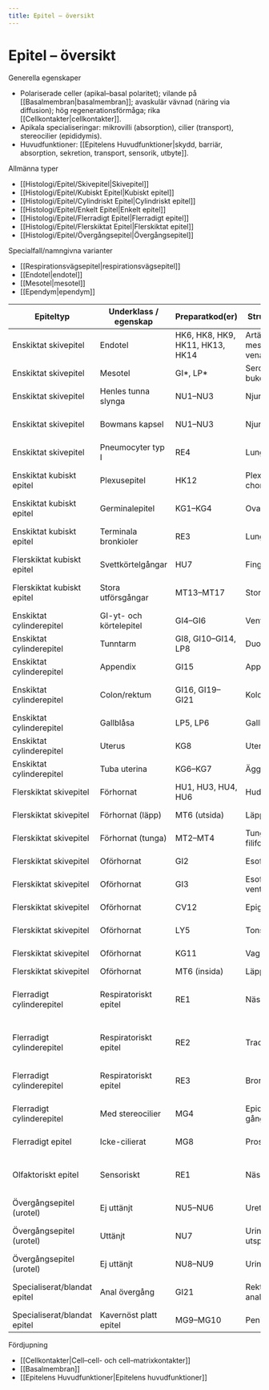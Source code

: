 ```yaml
---
title: Epitel – översikt
---
```


# Epitel – översikt

Generella egenskaper
- Polariserade celler (apikal–basal polaritet); vilande på [[Basalmembran|basalmembran]]; avaskulär vävnad (näring via diffusion); hög regenerationsförmåga; rika [[Cellkontakter|cellkontakter]].
- Apikala specialiseringar: mikrovilli (absorption), cilier (transport), stereocilier (epididymis).
- Huvudfunktioner: [[Epitelens Huvudfunktioner|skydd, barriär, absorption, sekretion, transport, sensorik, utbyte]].

Allmänna typer
- [[Histologi/Epitel/Skivepitel|Skivepitel]]
- [[Histologi/Epitel/Kubiskt Epitel|Kubiskt epitel]]
- [[Histologi/Epitel/Cylindriskt Epitel|Cylindriskt epitel]]
- [[Histologi/Epitel/Enkelt Epitel|Enkelt epitel]]
- [[Histologi/Epitel/Flerradigt Epitel|Flerradigt epitel]]
- [[Histologi/Epitel/Flerskiktat Epitel|Flerskiktat epitel]]
- [[Histologi/Epitel/Övergångsepitel|Övergångsepitel]]

Specialfall/namngivna varianter
- [[Respirationsvägsepitel|respirationsvägsepitel]]
- [[Endotel|endotel]]
- [[Mesotel|mesotel]]
- [[Ependym|ependym]]

| Epiteltyp | Underklass / egenskap | Preparatkod(er) | Struktur / Organ | Lokalisation i vävnaden | Kännetecken / Kommentar | Dominerande celltyper | Huvudfunktion |
|------------|----------------------|------------------|------------------|--------------------------|--------------------------|------------------------|----------------|
| Enskiktat skivepitel | Endotel | HK6, HK8, HK9, HK11, HK13, HK14 | Artär, ven, aorta, mesenterialkärl, vena cava | Kärl-lumen | Tunnt, platt lager av endotelceller | Endotelceller | Diffusion, transportbarriär |
| Enskiktat skivepitel | Mesotel | GI*, LP* | Serosa i bukorgan | Peritoneum | Tunnt platt ytepitel på serosa | Mesotelceller | Friktionsminskning |
| Enskiktat skivepitel | Henles tunna slynga | NU1–NU3 | Njure | Tunna slyngan | Mycket platt epitel i nefronet | Platta epitelceller | Passiv diffusion |
| Enskiktat skivepitel | Bowmans kapsel | NU1–NU3 | Njure | Lamina parietalis | Enskiktat platt epitel i glomeruluskapseln | Platta epitelceller | Filtrationsbarriär |
| Enskiktat skivepitel | Pneumocyter typ I | RE4 | Lunga | Alveoler | Platt epitel för gasutbyte | Typ I-pneumocyter | Gasutbyte (O₂/CO₂) |
| Enskiktat kubiskt epitel | Plexusepitel | HK12 | Plexus choroideus | Hjärnventrikel | Kubiska celler med centrala kärnor | Kubiska epitelceller | Sekretion av cerebrospinalvätska |
| Enskiktat kubiskt epitel | Germinalepitel | KG1–KG4 | Ovarium | Yta | Enkelt kubiskt ytepitel | Kubiska epitelceller | Skydd, reparation |
| Enskiktat kubiskt epitel | Terminala bronkioler | RE3 | Lunga | Små bronkioler | Cilierat kubiskt epitel | Cilierade celler, Club-celler | Sekretion, partikeltransport |
| Flerskiktat kubiskt epitel | Svettkörtelgångar | HU7 | Fingerblomma | Hud | Två cellager i svettgångar | Kubiska celler | Sekretion, kanaltransport |
| Flerskiktat kubiskt epitel | Stora utförsgångar | MT13–MT17 | Stora spottkörtlar | Gångar | 2–3 lager kubiska celler i gångsystem | Kubiska epitelceller | Sekretion, kanaltransport |
| Enskiktat cylinderepitel | GI-yt- och körtelepitel | GI4–GI6 | Ventrikel | Mukosa | Cylindriskt ytepitel och körtlar | Cylindriska celler | Sekretion av slem och HCl |
| Enskiktat cylinderepitel | Tunntarm | GI8, GI10–GI14, LP8 | Duodenum–Ileum | Villi och kryptor | Enterocyter och bägarceller | Enterocyter, bägarceller | Absorption, slemsekretion |
| Enskiktat cylinderepitel | Appendix | GI15 | Appendix | Mukosa | Enskiktat cylindriskt epitel | Bägarceller | Slemproduktion |
| Enskiktat cylinderepitel | Colon/rektum | GI16, GI19–GI21 | Kolon–anus | Mukosa | Bägarcellsrikt epitel | Cylindriska och bägarceller | Absorption, slemsekretion |
| Enskiktat cylinderepitel | Gallblåsa | LP5, LP6 | Gallblåsa | Mukosa | Mikrovilli, kraftigt veckad yta | Cylindriska celler | Koncentrering av galla |
| Enskiktat cylinderepitel | Uterus | KG8 | Uterus | Endometrium | Enskiktat cylindriskt epitel | Cylindriska celler | Sekretion, hormonrespons |
| Enskiktat cylinderepitel | Tuba uterina | KG6–KG7 | Äggledare | Mukosa | Cilierat enskiktat cylinderepitel | Cilierade celler | Transport av äggceller |
| Flerskiktat skivepitel | Förhornat | HU1, HU3, HU4, HU6 | Hud | Epidermis | Keratiniserat med stratum corneum | Keratinocyter | Mekaniskt skydd, barriär |
| Flerskiktat skivepitel | Förhornat (läpp) | MT6 (utsida) | Läpp | Huddel | Förhornat plattepitel | Keratinocyter | Skydd, barriär |
| Flerskiktat skivepitel | Förhornat (tunga) | MT2–MT4 | Tunga (papilla filiformis) | Ytan | Förhornade toppar | Keratinocyter | Mekaniskt skydd |
| Flerskiktat skivepitel | Oförhornat | GI2 | Esofagus | Mukosa | Tjockt oförhornat plattepitel | Skivepitelceller | Skydd mot nötning |
| Flerskiktat skivepitel | Oförhornat | GI3 | Esofagus–ventrikelövergång | Z-linjen | Övergång mot cylindriskt epitel | Skivepitelceller | Skydd vid sväljning |
| Flerskiktat skivepitel | Oförhornat | CV12 | Epiglottis | Ena sidan | Skivepitel mot lumen | Skivepitelceller | Skydd mot mekanisk påverkan |
| Flerskiktat skivepitel | Oförhornat | LY5 | Tonsilla palatina | Yta och kryptor | Infiltrerad av lymfocyter | Skivepitelceller | Skydd, immunkontakt |
| Flerskiktat skivepitel | Oförhornat | KG11 | Vagina | Mukosa | Glykogenrikt, oförhornat | Skivepitelceller | Skydd, pH-stabilitet |
| Flerskiktat skivepitel | Oförhornat | MT6 (insida) | Läpp | Munslemhinna | Oförhornat epitel | Skivepitelceller | Skydd, fuktbarriär |
| Flerradigt cylinderepitel | Respiratoriskt epitel | RE1 | Nässlemhinna | Näshåla | Cilier, bägarceller, körtlar | Cilierade celler, bägarceller, basalceller | Luftfiltrering, fuktning |
| Flerradigt cylinderepitel | Respiratoriskt epitel | RE2 | Trachea | Luftstrupens mucosa | Cilier, bägarceller, blandade körtlar | Cilierade celler, bägarceller, basalceller | Transport av slem, skydd |
| Flerradigt cylinderepitel | Respiratoriskt epitel | RE3 | Bronker | Bronkvägg | Lägre distalt, mindre brosk | Cilierade celler, Club-celler | Transport, sekretion |
| Flerradigt cylinderepitel | Med stereocilier | MG4 | Epididymis / gångsystem | Lumen | Långa stereocilier | Huvudceller, basalceller | Absorption, mognad av spermier |
| Flerradigt epitel | Icke-cilierat | MG8 | Prostata | Körtelgångar | Oregelbundet flerradigt epitel | Sekretoriska celler | Sekretion |
| Olfaktoriskt epitel | Sensoriskt | RE1 | Näshålans tak | Övre näshåla | Luktneuroner, stödje- och basalceller, Bowmans körtlar | Olfaktoriska neuron, stödjeceller, basalceller | Luktuppfattning |
| Övergångsepitel (urotel) | Ej uttänjt | NU5–NU6 | Ureter | Mukosa | 5–6 cellager, paraplyceller | Paraplyceller, basalceller | Töjbar barriär |
| Övergångsepitel (urotel) | Uttänjt | NU7 | Urinblåsa, utspänd | Mukosa | 2–3 cellager, platta paraplyceller | Paraplyceller, basalceller | Töjbar barriär |
| Övergångsepitel (urotel) | Ej uttänjt | NU8–NU9 | Urinblåsa, tömd | Mukosa | Fler lager, runda paraplyceller | Paraplyceller, basalceller | Töjbar barriär |
| Specialiserat/blandat epitel | Anal övergång | GI21 | Rektum–analkanal | Mukosa | Övergång från cylindriskt till skivepitel | Skivepitel + cylindriska celler | Skydd, sekretion |
| Specialiserat/blandat epitel | Kavernöst platt epitel | MG9–MG10 | Penis (corpora) | Kavernas vägg | Enskiktat platt epitel | Platta endotel-liknande celler | Friktionsreduktion, blodflöde |

Fördjupning
- [[Cellkontakter|Cell–cell- och cell–matrixkontakter]]
- [[Basalmembran]]
- [[Epitelens Huvudfunktioner|Epitelens huvudfunktioner]]

